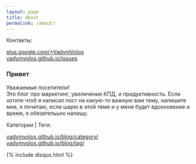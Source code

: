 ```yaml
---
layout: page
title: About
permalink: /about/
---
```

Контакты:

<a href="https://plus.google.com/+VadymVolos" target="_blank" rel="nofollow">plus.google.com/+VadymVolos</a> <br>
<a href="https://github.com/VadymVolos/vadymvolos.github.io/issues" target="_blank" rel="nofollow">vadymvolos.github.io/issues</a>


### Привет

Уважаемые посетители! 
<br>
Это блог про маркетинг, увеличение КПД, и продуктивность.
Если хотите чтоб я написал пост на какую-то важную вам тему, напишите мне, я почитаю, если шарю в этой теме и у меня будет вдохновение и время, я обязателььно напишу.

Категории | Теги:

<a href="https://vadymvolos.github.io/blog/category/" target="_blank" rel="nofollow">vadymvolos.github.io/blog/category/</a> <br>
<a href="https://vadymvolos.github.io/blog/tag/" target="_blank" rel="nofollow">vadymvolos.github.io/blog/tag/</a>

{% include disqus.html %}
